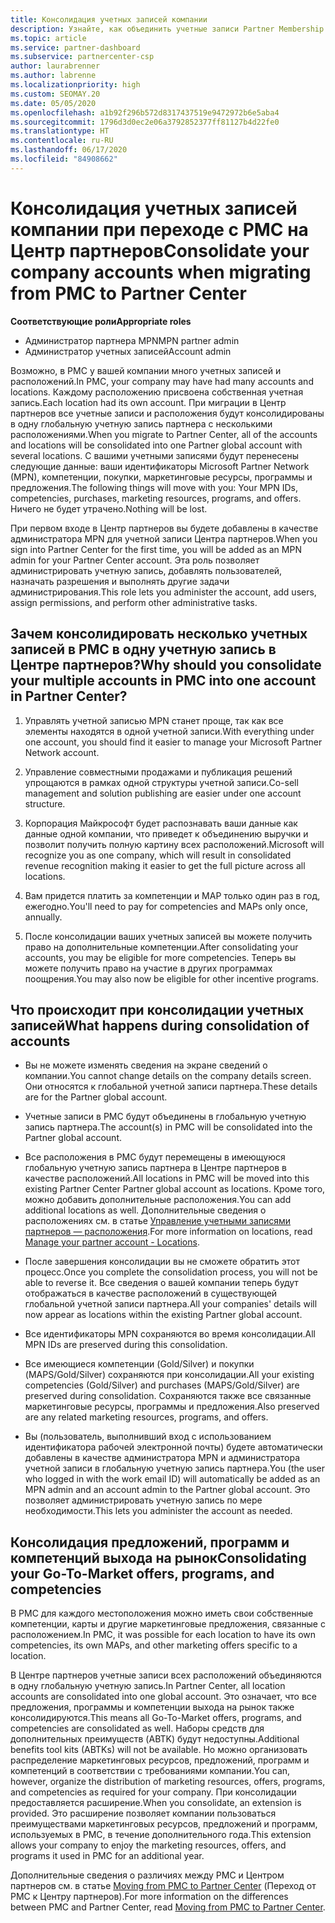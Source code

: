 ```yaml
---
title: Консолидация учетных записей компании
description: Узнайте, как объединить учетные записи Partner Membership Center (PMC) в одну учетную запись в Центре партнеров. Относится к переходу с PMC на Центр партнеров.
ms.topic: article
ms.service: partner-dashboard
ms.subservice: partnercenter-csp
author: laurabrenner
ms.author: labrenne
ms.localizationpriority: high
ms.custom: SEOMAY.20
ms.date: 05/05/2020
ms.openlocfilehash: a1b92f296b572d8317437519e9472972b6e5aba4
ms.sourcegitcommit: 1796d3d0ec2e06a3792852377ff81127b4d22fe0
ms.translationtype: HT
ms.contentlocale: ru-RU
ms.lasthandoff: 06/17/2020
ms.locfileid: "84908662"
---
```

# <a name="consolidate-your-company-accounts-when-migrating-from-pmc-to-partner-center"></a><span data-ttu-id="72a62-104">Консолидация учетных записей компании при переходе с PMC на Центр партнеров</span><span class="sxs-lookup"><span data-stu-id="72a62-104">Consolidate your company accounts when migrating from PMC to Partner Center</span></span>

<span data-ttu-id="72a62-105">**Соответствующие роли**</span><span class="sxs-lookup"><span data-stu-id="72a62-105">**Appropriate roles**</span></span>

- <span data-ttu-id="72a62-106">Администратор партнера MPN</span><span class="sxs-lookup"><span data-stu-id="72a62-106">MPN partner admin</span></span>
- <span data-ttu-id="72a62-107">Администратор учетных записей</span><span class="sxs-lookup"><span data-stu-id="72a62-107">Account admin</span></span>

<span data-ttu-id="72a62-108">Возможно, в PMC у вашей компании много учетных записей и расположений.</span><span class="sxs-lookup"><span data-stu-id="72a62-108">In PMC, your company may have had many accounts and locations.</span></span> <span data-ttu-id="72a62-109">Каждому расположению присвоена собственная учетная запись.</span><span class="sxs-lookup"><span data-stu-id="72a62-109">Each location had its own account.</span></span> <span data-ttu-id="72a62-110">При миграции в Центр партнеров все учетные записи и расположения будут консолидированы в одну глобальную учетную запись партнера с несколькими расположениями.</span><span class="sxs-lookup"><span data-stu-id="72a62-110">When you migrate to Partner Center, all of the accounts and locations will be consolidated into one Partner global account with several locations.</span></span> <span data-ttu-id="72a62-111">С вашими учетными записями будут перенесены следующие данные: ваши идентификаторы Microsoft Partner Network (MPN), компетенции, покупки, маркетинговые ресурсы, программы и предложения.</span><span class="sxs-lookup"><span data-stu-id="72a62-111">The following things will move with you: Your MPN IDs, competencies, purchases, marketing resources, programs, and offers.</span></span> <span data-ttu-id="72a62-112">Ничего не будет утрачено.</span><span class="sxs-lookup"><span data-stu-id="72a62-112">Nothing will be lost.</span></span>

<span data-ttu-id="72a62-113">При первом входе в Центр партнеров вы будете добавлены в качестве администратора MPN для учетной записи Центра партнеров.</span><span class="sxs-lookup"><span data-stu-id="72a62-113">When you sign into Partner Center for the first time, you will be added as an MPN admin for your Partner Center account.</span></span> <span data-ttu-id="72a62-114">Эта роль позволяет администрировать учетную запись, добавлять пользователей, назначать разрешения и выполнять другие задачи администрирования.</span><span class="sxs-lookup"><span data-stu-id="72a62-114">This role lets you administer the account, add users, assign permissions, and perform other administrative tasks.</span></span>

## <a name="why-should-you-consolidate-your-multiple-accounts-in-pmc-into-one-account-in-partner-center"></a><span data-ttu-id="72a62-115">Зачем консолидировать несколько учетных записей в PMC в одну учетную запись в Центре партнеров?</span><span class="sxs-lookup"><span data-stu-id="72a62-115">Why should you consolidate your multiple accounts in PMC into one account in Partner Center?</span></span>

1. <span data-ttu-id="72a62-116">Управлять учетной записью MPN станет проще, так как все элементы находятся в одной учетной записи.</span><span class="sxs-lookup"><span data-stu-id="72a62-116">With everything under one account, you should find it easier to manage your Microsoft Partner Network account.</span></span>

2. <span data-ttu-id="72a62-117">Управление совместными продажами и публикация решений упрощаются в рамках одной структуры учетной записи.</span><span class="sxs-lookup"><span data-stu-id="72a62-117">Co-sell management and solution publishing are easier under one account structure.</span></span>

3. <span data-ttu-id="72a62-118">Корпорация Майкрософт будет распознавать ваши данные как данные одной компании, что приведет к объединению выручки и позволит получить полную картину всех расположений.</span><span class="sxs-lookup"><span data-stu-id="72a62-118">Microsoft will recognize you as one company, which will result in consolidated revenue recognition making it easier to get the full picture across all locations.</span></span>  

4. <span data-ttu-id="72a62-119">Вам придется платить за компетенции и MAP только один раз в год, ежегодно.</span><span class="sxs-lookup"><span data-stu-id="72a62-119">You'll need to pay for competencies and MAPs only once, annually.</span></span>

5. <span data-ttu-id="72a62-120">После консолидации ваших учетных записей вы можете получить право на дополнительные компетенции.</span><span class="sxs-lookup"><span data-stu-id="72a62-120">After consolidating your accounts, you may be eligible for more competencies.</span></span> <span data-ttu-id="72a62-121">Теперь вы можете получить право на участие в других программах поощрения.</span><span class="sxs-lookup"><span data-stu-id="72a62-121">You may also now be eligible for other incentive programs.</span></span>

## <a name="what-happens-during-consolidation-of-accounts"></a><span data-ttu-id="72a62-122">Что происходит при консолидации учетных записей</span><span class="sxs-lookup"><span data-stu-id="72a62-122">What happens during consolidation of accounts</span></span>

- <span data-ttu-id="72a62-123">Вы не можете изменять сведения на экране сведений о компании.</span><span class="sxs-lookup"><span data-stu-id="72a62-123">You cannot change details on the company details screen.</span></span> <span data-ttu-id="72a62-124">Они относятся к глобальной учетной записи партнера.</span><span class="sxs-lookup"><span data-stu-id="72a62-124">These details are for the Partner global account.</span></span>

- <span data-ttu-id="72a62-125">Учетные записи в PMC будут объединены в глобальную учетную запись партнера.</span><span class="sxs-lookup"><span data-stu-id="72a62-125">The account(s) in PMC will be consolidated into the Partner global account.</span></span>

- <span data-ttu-id="72a62-126">Все расположения в PMC будут перемещены в имеющуюся глобальную учетную запись партнера в Центре партнеров в качестве расположений.</span><span class="sxs-lookup"><span data-stu-id="72a62-126">All locations in PMC will be moved into this existing Partner Center Partner global account as locations.</span></span> <span data-ttu-id="72a62-127">Кроме того, можно добавить дополнительные расположения.</span><span class="sxs-lookup"><span data-stu-id="72a62-127">You can add additional locations as well.</span></span> <span data-ttu-id="72a62-128">Дополнительные сведения о расположениях см. в статье [Управление учетными записями партнеров — расположения](manage-locations.md).</span><span class="sxs-lookup"><span data-stu-id="72a62-128">For more information on locations, read  [Manage your partner account - Locations](manage-locations.md).</span></span>

- <span data-ttu-id="72a62-129">После завершения консолидации вы не сможете обратить этот процесс.</span><span class="sxs-lookup"><span data-stu-id="72a62-129">Once you complete the consolidation process, you will not be able to reverse it.</span></span> <span data-ttu-id="72a62-130">Все сведения о вашей компании теперь будут отображаться в качестве расположений в существующей глобальной учетной записи партнера.</span><span class="sxs-lookup"><span data-stu-id="72a62-130">All your companies' details will now appear as locations within the existing Partner global account.</span></span> 

- <span data-ttu-id="72a62-131">Все идентификаторы MPN сохраняются во время консолидации.</span><span class="sxs-lookup"><span data-stu-id="72a62-131">All MPN IDs are preserved during this consolidation.</span></span>

- <span data-ttu-id="72a62-132">Все имеющиеся компетенции (Gold/Silver) и покупки (MAPS/Gold/Silver) сохраняются при консолидации.</span><span class="sxs-lookup"><span data-stu-id="72a62-132">All your existing competencies (Gold/Silver) and purchases (MAPS/Gold/Silver) are preserved during consolidation.</span></span> <span data-ttu-id="72a62-133">Сохраняются также все связанные маркетинговые ресурсы, программы и предложения.</span><span class="sxs-lookup"><span data-stu-id="72a62-133">Also preserved are any related marketing resources, programs, and offers.</span></span>

- <span data-ttu-id="72a62-134">Вы (пользователь, выполнивший вход с использованием идентификатора рабочей электронной почты) будете автоматически добавлены в качестве администратора MPN и администратора учетной записи в глобальную учетную запись партнера.</span><span class="sxs-lookup"><span data-stu-id="72a62-134">You (the user who logged in with the work email ID) will automatically be added as an MPN admin and an account admin to the Partner global account.</span></span> <span data-ttu-id="72a62-135">Это позволяет администрировать учетную запись по мере необходимости.</span><span class="sxs-lookup"><span data-stu-id="72a62-135">This lets you administer the account as needed.</span></span>

## <a name="consolidating-your-go-to-market-offers-programs-and-competencies"></a><span data-ttu-id="72a62-136">Консолидация предложений, программ и компетенций выхода на рынок</span><span class="sxs-lookup"><span data-stu-id="72a62-136">Consolidating your Go-To-Market offers, programs, and competencies</span></span>

<span data-ttu-id="72a62-137">В PMC для каждого местоположения можно иметь свои собственные компетенции, карты и другие маркетинговые предложения, связанные с расположением.</span><span class="sxs-lookup"><span data-stu-id="72a62-137">In PMC, it was possible for each location to have its own competencies, its own MAPs, and other marketing offers specific to a location.</span></span>

<span data-ttu-id="72a62-138">В Центре партнеров учетные записи всех расположений объединяются в одну глобальную учетную запись.</span><span class="sxs-lookup"><span data-stu-id="72a62-138">In Partner Center, all location accounts are consolidated into one global account.</span></span> <span data-ttu-id="72a62-139">Это означает, что все предложения, программы и компетенции выхода на рынок также консолидируются.</span><span class="sxs-lookup"><span data-stu-id="72a62-139">This means all Go-To-Market offers, programs, and competencies are consolidated as well.</span></span> <span data-ttu-id="72a62-140">Наборы средств для дополнительных преимуществ (ABTK) будут недоступны.</span><span class="sxs-lookup"><span data-stu-id="72a62-140">Additional benefits tool kits (ABTKs) will not be available.</span></span> <span data-ttu-id="72a62-141">Но можно организовать распределение маркетинговых ресурсов, предложений, программ и компетенций в соответствии с требованиями компании.</span><span class="sxs-lookup"><span data-stu-id="72a62-141">You can, however, organize the distribution of marketing resources, offers, programs, and competencies as required for your company.</span></span> <span data-ttu-id="72a62-142">При консолидации предоставляется расширение.</span><span class="sxs-lookup"><span data-stu-id="72a62-142">When you consolidate, an extension is provided.</span></span> <span data-ttu-id="72a62-143">Это расширение позволяет компании пользоваться преимуществами маркетинговых ресурсов, предложений и программ, используемых в PMC, в течение дополнительного года.</span><span class="sxs-lookup"><span data-stu-id="72a62-143">This extension allows your company to enjoy the marketing resources, offers, and programs it used in PMC for an additional year.</span></span>

<span data-ttu-id="72a62-144">Дополнительные сведения о различиях между PMC и Центром партнеров см. в статье [Moving from PMC to Partner Center](guide-to-migration.md) (Переход от PMC к Центру партнеров).</span><span class="sxs-lookup"><span data-stu-id="72a62-144">For more information on the differences between PMC and Partner Center, read [Moving from PMC to Partner Center](guide-to-migration.md).</span></span>
